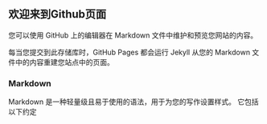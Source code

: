 ## 欢迎来到Github页面

您可以使用 GitHub 上的编辑器在 Markdown 文件中维护和预览您网站的内容。

每当您提交到此存储库时，GitHub Pages 都会运行 Jekyll 从您的 Markdown 文件中的内容重建您站点中的页面。

### Markdown

Markdown 是一种轻量级且易于使用的语法，用于为您的写作设置样式。 它包括以下约定
